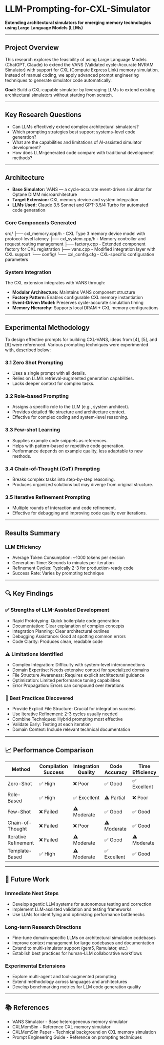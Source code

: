 # LLM-Prompting-for-CXL-Simulator

**Extending architectural simulators for emerging memory technologies using Large Language Models (LLMs)**

---

## Project Overview

This research explores the feasibility of using Large Language Models (ChatGPT, Claude) to extend the VANS (Validated cycle-Accurate NVRAM Simulator) with support for CXL (Compute Express Link) memory simulation. Instead of manual coding, we apply advanced prompt engineering techniques to generate simulator code automatically.

**Goal:** Build a CXL-capable simulator by leveraging LLMs to extend existing architectural simulators without starting from scratch.

---

## Key Research Questions

- Can LLMs effectively extend complex architectural simulators?  
- Which prompting strategies best support systems-level code generation?  
- What are the capabilities and limitations of AI-assisted simulator development?  
- How does LLM-generated code compare with traditional development methods?

---

## Architecture

- **Base Simulator:** VANS — a cycle-accurate event-driven simulator for Optane DIMM microarchitecture  
- **Target Extension:** CXL memory device and system integration  
- **LLMs Used:** Claude 3.5 Sonnet and GPT-3.5/4 Turbo for automated code generation

### Core Components Generated

src/
├── cxl_memory.cpp/h - CXL Type 3 memory device model with protocol-level latency
├── cxl_system.cpp/h - Memory controller and request routing management
├── factory.cpp - Extended component factory for CXL registration
├── vans.cpp - Modified integration layer with CXL support
└── config/
└── cxl_config.cfg - CXL-specific configuration parameters

### System Integration

The CXL extension integrates with VANS through:  

- **Modular Architecture:** Maintains VANS component structure  
- **Factory Pattern:** Enables configurable CXL memory instantiation  
- **Event-Driven Model:** Preserves cycle-accurate simulation timing  
- **Memory Hierarchy:** Supports local DRAM + CXL memory configurations  

---

## Experimental Methodology

To design effective prompts for building CXL-VANS, ideas from [4], [5], and [6] were referenced. Various prompting techniques were experimented with, described below:

### 3.1 Zero Shot Prompting

- Uses a single prompt with all details.  
- Relies on LLM’s retrieval-augmented generation capabilities.  
- Lacks deeper context for complex tasks.

### 3.2 Role-based Prompting

- Assigns a specific role to the LLM (e.g., system architect).  
- Provides detailed file structure and architecture context.  
- Effective for complex coding and system-level reasoning.  

### 3.3 Few-shot Learning

- Supplies example code snippets as references.  
- Helps with pattern-based or repetitive code generation.  
- Performance depends on example quality, less adaptable to new methods.

### 3.4 Chain-of-Thought (CoT) Prompting

- Breaks complex tasks into step-by-step reasoning.  
- Produces organized solutions but may diverge from original structure.

### 3.5 Iterative Refinement Prompting

- Multiple rounds of interaction and code refinement.  
- Effective for debugging and improving code quality over iterations.

---

## Results Summary

### LLM Efficiency

- Average Token Consumption: ~1000 tokens per session  
- Generation Time: Seconds to minutes per iteration  
- Refinement Cycles: Typically 2-3 for production-ready code  
- Success Rate: Varies by prompting technique

---

## 🔍 Key Findings

### ✅ Strengths of LLM-Assisted Development

- Rapid Prototyping: Quick boilerplate code generation  
- Documentation: Clear explanation of complex concepts  
- Integration Planning: Clear architectural outlines  
- Debugging Assistance: Good at spotting common errors  
- Code Clarity: Produces clean, readable code

### ⚠️ Limitations Identified

- Complex Integration: Difficulty with system-level interconnections  
- Domain Expertise: Needs extensive context for specialized domains  
- File Structure Awareness: Requires explicit architectural guidance  
- Optimization: Limited performance tuning capabilities  
- Error Propagation: Errors can compound over iterations

### 🎯 Best Practices Discovered

- Provide Explicit File Structure: Crucial for integration success  
- Use Iterative Refinement: 2-3 cycles usually needed  
- Combine Techniques: Hybrid prompting most effective  
- Validate Early: Testing at each iteration  
- Domain Context: Include relevant technical documentation

---

## 📈 Performance Comparison

| Method              | Compilation Success | Integration Quality | Code Accuracy | Time Efficiency |
|---------------------|--------------------|--------------------|---------------|-----------------|
| Zero-Shot           | ✅ High             | ❌ Poor            | ✅ Good       | ✅ Excellent     |
| Role-Based          | ✅ High             | ✅ Excellent        | ⚠️ Partial    | ❌ Poor         |
| Few-Shot            | ❌ Failed           | ⚠️ Moderate         | ✅ Good       | ✅ Good         |
| Chain-of-Thought    | ❌ Failed           | ❌ Poor             | ⚠️ Moderate   | ✅ Good         |
| Iterative Refinement| ❌ Failed           | ⚠️ Moderate         | ✅ Good       | ⚠️ Moderate     |
| Template-Based      | ✅ High             | ⚠️ Moderate         | ✅ Excellent  | ✅ Good         |

---

## 🔮 Future Work

### Immediate Next Steps

- Develop agentic LLM systems for autonomous testing and correction  
- Implement LLM-assisted validation and testing frameworks  
- Use LLMs for identifying and optimizing performance bottlenecks

### Long-term Research Directions

- Fine-tune domain-specific LLMs on architectural simulation codebases  
- Improve context management for large codebases and documentation  
- Extend to multi-simulator support (gem5, Ramulator, etc.)  
- Establish best practices for human-LLM collaborative workflows

### Experimental Extensions

- Explore multi-agent and tool-augmented prompting  
- Extend methodology across languages and architectures  
- Develop benchmarking metrics for LLM code generation quality

---

## 📚 References

- VANS Simulator - Base heterogeneous memory simulator  
- CXLMemSim - Reference CXL memory simulator  
- CXLMemSim Paper - Technical background on CXL memory simulation  
- Prompt Engineering Guide - Reference on prompting techniques  

